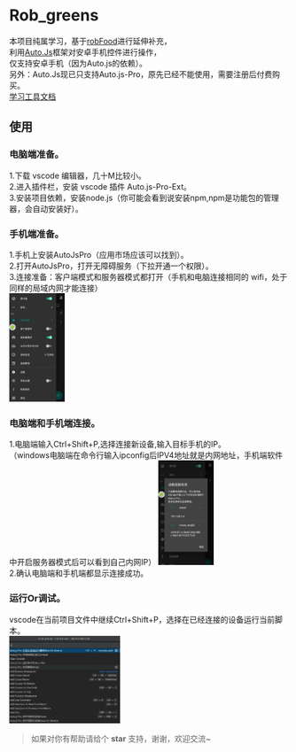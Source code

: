 # Rob_greens
本项目纯属学习，基于[robFood](https://github.com/sean529/robFood)进行延伸补充，  
利用[Auto.Js](https://github.com/hyb1996/Auto.js?files=1)框架对安卓手机控件进行操作，    
仅支持安卓手机（因为Auto.js的依赖）。  
另外：Auto.Js现已只支持Auto.js-Pro，原先已经不能使用，需要注册后付费购买。  
[学习工具文档](https://pro.autojs.org/docs/#/zh-cn/?id=%e7%bb%bc%e8%bf%b0)


## 使用

### 电脑端准备。
1.下载 vscode 编辑器，几十M比较小。  
2.进入插件栏，安装 vscode 插件 Auto.js-Pro-Ext。  
3.安装项目依赖，安装node.js（你可能会看到说安装npm,npm是功能包的管理器，会自动安装好）。  
### 手机端准备。
1.手机上安装AutoJsPro（应用市场应该可以找到）。      
2.打开AutoJsPro，打开无障碍服务（下拉开通一个权限）。    
3.连接准备：客户端模式和服务器模式都打开（手机和电脑连接相同的 wifi，处于同样的局域内网才能连接）    
<img src="./pictures/autojs_view.jpg" width="100">   
### 电脑端和手机端连接。  
1.电脑端输入Ctrl+Shift+P,选择连接新设备,输入目标手机的IP。  
  （windows电脑端在命令行输入ipconfig后IPV4地址就是内网地址，手机端软件中开启服务器模式后可以看到自己内网IP） 
   <img src="./pictures/autojs_view_ip.jpg" width="100">   
2.确认电脑端和手机端都显示连接成功。  
### 运行Or调试。 
   vscode在当前项目文件中继续Ctrl+Shift+P，选择在已经连接的设备运行当前脚本。  
   <img src="./pictures/vscode_connect_run.png" width="200">  

> 如果对你有帮助请给个 **star** 支持，谢谢，欢迎交流~
